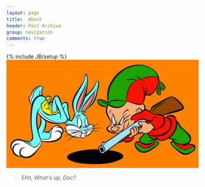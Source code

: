 ```yaml
---
layout: page
title:  About
header: Post Archive
group: navigation
comments: true
---
```


{% include JB/setup %}
![What's up, Doc](/assets/images/bugs_bunny/bugs_bunny_and_elmer_fudd.jpg)


> *Ehh, What's up, Doc?*

<!--
>  *假如你吃了个鸡蛋，觉得不错，何必要认识那下蛋的母鸡呢？*
-->
<!-- {% include JB/comments %} -->
